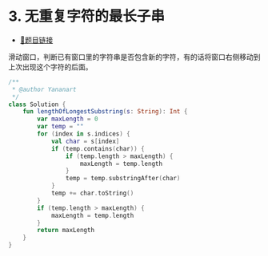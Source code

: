 # 3. 无重复字符的最长子串

- [🔗题目链接](https://leetcode-cn.com/problems/longest-substring-without-repeating-characters/)

滑动窗口，判断已有窗口里的字符串是否包含新的字符，有的话将窗口右侧移动到上次出现这个字符的后面。

```kotlin
/**
 * @author Yananart
 */
class Solution {
    fun lengthOfLongestSubstring(s: String): Int {
        var maxLength = 0
        var temp = ""
        for (index in s.indices) {
            val char = s[index]
            if (temp.contains(char)) {
                if (temp.length > maxLength) {
                    maxLength = temp.length
                }
                temp = temp.substringAfter(char)
            }
            temp += char.toString()
        }
        if (temp.length > maxLength) {
            maxLength = temp.length
        }
        return maxLength
    }
}
```
